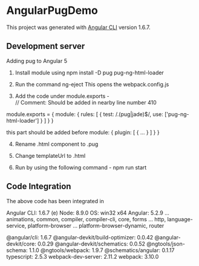 # AngularPugDemo

This project was generated with [Angular CLI](https://github.com/angular/angular-cli) version 1.6.7.

## Development server

Adding pug to Angular 5

1. Install module using
npm install -D pug pug-ng-html-loader

2. Run the command ng-eject
	This opens the webpack.config.js

3. Add the code under module.exports - 	
  // Comment: Should be added in nearby line number 410
 
 module.exports = {
  module: {
    rules: [
      {
        test: /\.(pug|jade)$/,
        use: ['pug-ng-html-loader']
      }
    ]
  }
}

this part should be added before 
  module: {
    plugin: [
      {
       ...
	   }
    ]
  }
}

4. Rename .html component to .pug

5. Change templateUrl to .html

6. Run by using the following command - 
	npm run start


## Code Integration

The above code has been integrated in 

Angular CLI: 1.6.7 (e)
Node: 8.9.0
OS: win32 x64
Angular: 5.2.9
... animations, common, compiler, compiler-cli, core, forms
... http, language-service, platform-browser
... platform-browser-dynamic, router

@angular/cli: 1.6.7
@angular-devkit/build-optimizer: 0.0.42
@angular-devkit/core: 0.0.29
@angular-devkit/schematics: 0.0.52
@ngtools/json-schema: 1.1.0
@ngtools/webpack: 1.9.7
@schematics/angular: 0.1.17
typescript: 2.5.3
webpack-dev-server: 2.11.2
webpack: 3.10.0
